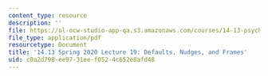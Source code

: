 ```yaml
---
content_type: resource
description: ''
file: https://ol-ocw-studio-app-qa.s3.amazonaws.com/courses/14-13-psychology-and-economics-spring-2020/c0a2d798ee9731eef0524c652e8afd48_MIT14_13S20_lec19.pdf
file_type: application/pdf
resourcetype: Document
title: '14.13 Spring 2020 Lecture 19: Defaults, Nudges, and Frames'
uid: c0a2d798-ee97-31ee-f052-4c652e8afd48
---
```

